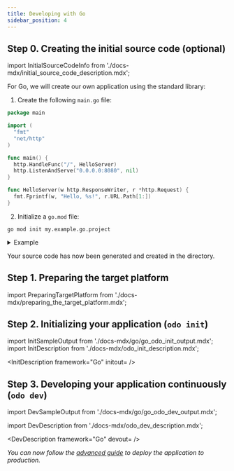 ```yaml
---
title: Developing with Go
sidebar_position: 4
---
```


## Step 0. Creating the initial source code (optional)

import InitialSourceCodeInfo from './docs-mdx/initial_source_code_description.mdx';

<InitialSourceCodeInfo/>

For Go, we will create our own application using the standard library:

1. Create the following `main.go` file:

```go
package main

import (
  "fmt"
  "net/http"
)

func main() {
  http.HandleFunc("/", HelloServer)
  http.ListenAndServe("0.0.0.0:8080", nil)
}

func HelloServer(w http.ResponseWriter, r *http.Request) {
  fmt.Fprintf(w, "Hello, %s!", r.URL.Path[1:])
}
```

2. Initialize a `go.mod` file:

```console
go mod init my.example.go.project
```
<details>
<summary>Example</summary>

```shell
$ go mod init my.example.go.project
go: creating new go.mod: module my.example.go.project
go: to add module requirements and sums:
	go mod tidy
```
</details>

Your source code has now been generated and created in the directory.

## Step 1. Preparing the target platform

import PreparingTargetPlatform from './docs-mdx/preparing_the_target_platform.mdx';

<PreparingTargetPlatform/>

## Step 2. Initializing your application (`odo init`)

import InitSampleOutput from './docs-mdx/go/go_odo_init_output.mdx';
import InitDescription from './docs-mdx/odo_init_description.mdx';

<InitDescription framework="Go" initout=<InitSampleOutput/> />

## Step 3. Developing your application continuously (`odo dev`)

import DevSampleOutput from './docs-mdx/go/go_odo_dev_output.mdx';

import DevDescription from './docs-mdx/odo_dev_description.mdx';

<DevDescription framework="Go" devout=<DevSampleOutput/> />


_You can now follow the [advanced guide](../advanced/deploy/go.md) to deploy the application to production._
